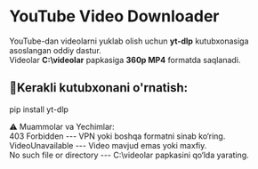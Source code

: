 # YouTube Video Downloader 

YouTube-dan videolarni yuklab olish uchun **yt-dlp** kutubxonasiga asoslangan oddiy dastur.  
Videolar **C:\videolar** papkasiga **360p MP4** formatda saqlanadi.  

## 🔧Kerakli kutubxonani o'rnatish:  
pip install yt-dlp


⚠️ Muammolar va Yechimlar:                
403 Forbidden --- VPN yoki boshqa formatni sinab ko‘ring.    
VideoUnavailable --- Video mavjud emas yoki maxfiy.    
No such file or directory --- C:\videolar papkasini qo‘lda yarating.   
